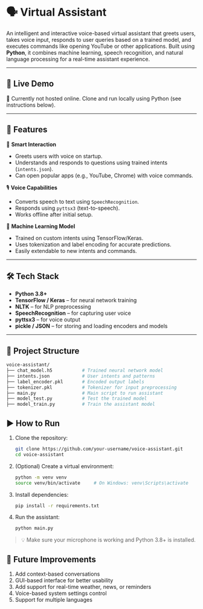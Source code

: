 # 🗣️ Virtual Assistant

An intelligent and interactive voice-based virtual assistant that greets users, takes voice input, responds to user queries based on a trained model, and executes commands like opening YouTube or other applications. Built using **Python**, it combines machine learning, speech recognition, and natural language processing for a real-time assistant experience.

---

## 🔗 **Live Demo**  

🎤 Currently not hosted online. Clone and run locally using Python (see instructions below).

---

## 🚀 Features

🧠 **Smart Interaction**  
- Greets users with voice on startup.  
- Understands and responds to questions using trained intents (`intents.json`).  
- Can open popular apps (e.g., YouTube, Chrome) with voice commands.

🎙️ **Voice Capabilities**  
- Converts speech to text using `SpeechRecognition`.  
- Responds using `pyttsx3` (text-to-speech).  
- Works offline after initial setup.

🧠 **Machine Learning Model**  
- Trained on custom intents using TensorFlow/Keras.  
- Uses tokenization and label encoding for accurate predictions.  
- Easily extendable to new intents and commands.

---

## 🛠️ Tech Stack

- **Python 3.8+**  
- **TensorFlow / Keras** – for neural network training  
- **NLTK** – for NLP preprocessing  
- **SpeechRecognition** – for capturing user voice  
- **pyttsx3** – for voice output  
- **pickle / JSON** – for storing and loading encoders and models

---

## 📂 Project Structure

```bash
voice-assistant/
├── chat_model.h5           # Trained neural network model
├── intents.json            # User intents and patterns
├── label_encoder.pkl       # Encoded output labels
├── tokenizer.pkl           # Tokenizer for input preprocessing
├── main.py                 # Main script to run assistant
├── model_test.py           # Test the trained model
├── model_train.py          # Train the assistant model
```


## ▶️ How to Run

1. Clone the repository:
    ```bash
    git clone https://github.com/your-username/voice-assistant.git
    cd voice-assistant
    ```

2. (Optional) Create a virtual environment:
    ```bash
    python -m venv venv
    source venv/bin/activate     # On Windows: venv\Scripts\activate
    ```

3. Install dependencies:
    ```bash
    pip install -r requirements.txt
    ```

4. Run the assistant:
    ```bash
    python main.py
    ```

> 💡 Make sure your microphone is working and Python 3.8+ is installed.


## 🔮 Future Improvements
1. Add context-based conversations
2. GUI-based interface for better usability
3. Add support for real-time weather, news, or reminders
4. Voice-based system settings control
5. Support for multiple languages


